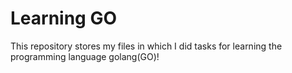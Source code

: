 # Learning GO
This repository stores my files in which I did tasks for learning the programming language golang(GO)!
